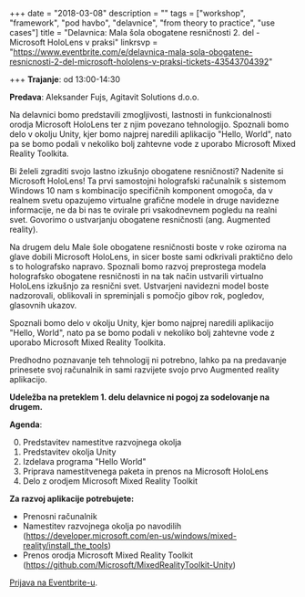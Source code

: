 +++
date = "2018-03-08"
description = ""
tags = ["workshop", "framework", "pod havbo", "delavnice", "from theory to practice", "use cases"]
title = "Delavnica: Mala šola obogatene resničnosti 2. del - Microsoft HoloLens v praksi"
linkrsvp = "https://www.eventbrite.com/e/delavnica-mala-sola-obogatene-resnicnosti-2-del-microsoft-hololens-v-praksi-tickets-43543704392"

+++
**Trajanje**: od 13:00-14:30

**Predava**: Aleksander Fujs, Agitavit Solutions d.o.o.

Na delavnici bomo predstavili zmogljivosti, lastnosti in funkcionalnosti orodja Microsoft HoloLens ter
z njim povezano tehnologijo. Spoznali bomo delo v okolju Unity, kjer bomo najprej naredili aplikacijo "Hello, World",
nato pa se bomo podali v nekoliko bolj zahtevne vode z uporabo Microsoft Mixed Reality Toolkita.

<!--more-->

Bi želeli zgraditi svojo lastno izkušnjo obogatene resničnosti? Nadenite si Microsoft HoloLens! Ta prvi samostojni
holografski računalnik s sistemom Windows 10 nam s kombinacijo specifičnih komponent omogoča, da v realnem svetu opazujemo
virtualne grafične modele in druge navidezne informacije, ne da bi nas te ovirale pri vsakodnevnem pogledu na realni svet.
Govorimo o ustvarjanju obogatene resničnosti (ang. Augmented reality).

Na drugem delu Male šole obogatene resničnosti boste v roke oziroma na glave dobili Microsoft HoloLens, in sicer boste sami
odkrivali praktično delo s to holografsko napravo. Spoznali bomo razvoj preprostega modela holografsko obogatene
resničnosti in na tak način ustvarili virtualno HoloLens izkušnjo za resnični svet. Ustvarjeni navidezni model boste
nadzorovali, oblikovali in spreminjali s pomočjo gibov rok, pogledov, glasovnih ukazov.

Spoznali bomo delo v okolju Unity, kjer bomo najprej naredili aplikacijo "Hello, World", nato pa se bomo podali v nekoliko
bolj zahtevne vode z uporabo Microsoft Mixed Reality Toolkita.

Predhodno poznavanje teh tehnologij ni potrebno, lahko pa na predavanje prinesete svoj računalnik in sami razvijete svojo
prvo Augmented reality aplikacijo.

**Udeležba na preteklem 1. delu delavnice ni pogoj za sodelovanje na drugem.**

**Agenda**:

0.	Predstavitev namestitve razvojnega okolja
1.	Predstavitev okolja Unity 
2.	Izdelava programa "Hello World" 
3.	Priprava namestitvenega paketa in prenos na Microsoft HoloLens
4.	Delo z orodjem Microsoft Mixed Reality Toolkit

**Za razvoj aplikacije potrebujete:**

- Prenosni računalnik
- Namestitev razvojnega okolja po navodilih (https://developer.microsoft.com/en-us/windows/mixed-reality/install_the_tools)
- Prenos orodja Microsoft Mixed Reality Toolkit (https://github.com/Microsoft/MixedRealityToolkit-Unity)

[Prijava na Eventbrite-u](https://www.eventbrite.com/e/delavnica-mala-sola-obogatene-resnicnosti-2-del-microsoft-hololens-v-praksi-tickets-43543704392).
